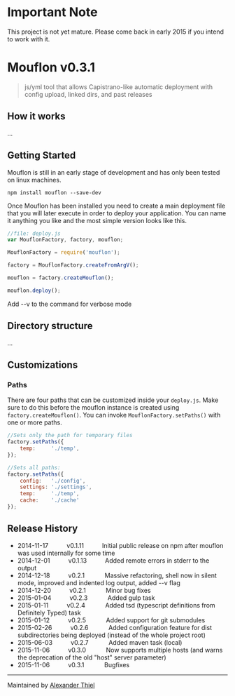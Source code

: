 # Important Note
This project is not yet mature. Please come back in early 2015 if you intend to work with it.

# Mouflon v0.3.1

> js/yml tool that allows Capistrano-like automatic deployment with config upload, linked dirs, and past releases


## How it works
...

## Getting Started
Mouflon is still in an early stage of development and has only been tested on linux machines.

```shell
npm install mouflon --save-dev
```

Once Mouflon has been installed you need to create a main deployment file that you will later execute in order to deploy your application.
You can name it anything you like and the most simple version looks like this.

```js
//file: deploy.js
var MouflonFactory, factory, mouflon;

MouflonFactory = require('mouflon');

factory = MouflonFactory.createFromArgV();

mouflon = factory.createMouflon();

mouflon.deploy();

```

Add --v to the command for verbose mode

## Directory structure
...


## Customizations

### Paths

There are four paths that can be customized inside your `deploy.js`. Make sure to do this before the mouflon instance is created using `factory.createMouflon()`.
You can invoke `MouflonFactory.setPaths()` with one or more paths.

```js
//Sets only the path for temporary files
factory.setPaths({
    temp:     './temp',
});

//Sets all paths:
factory.setPaths({
    config:   './config',
    settings: './settings',
    temp:     './temp',
    cache:    './cache'
});
```


## Release History

 * 2014-11-17   v0.1.11   Initial public release on npm after mouflon was used internally for some time
 * 2014-12-01   v0.1.13   Added remote errors in stderr to the output
 * 2014-12-18   v0.2.1    Massive refactoring, shell now in silent mode, improved and indented log output, added --v flag
 * 2014-12-20   v0.2.1    Minor bug fixes
 * 2015-01-04   v0.2.3    Added gulp task
 * 2015-01-11   v0.2.4    Added tsd (typescript definitions from Definitely Typed) task
 * 2015-01-12   v0.2.5    Added support for git submodules
 * 2015-02-26   v0.2.6    Added configuration feature for dist subdirectories being deployed (instead of the whole project root)
 * 2015-06-03   v0.2.7    Added maven task (local)
 * 2015-11-06   v0.3.0    Now supports multiple hosts (and warns the deprecation of the old "host" server parameter)
 * 2015-11-06   v0.3.1    Bugfixes

---

Maintained by [Alexander Thiel](http://www.alexthiel.de)

